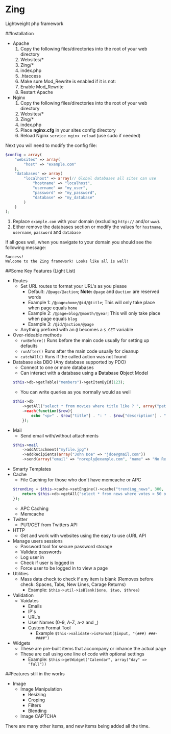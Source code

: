 Zing
====

Lightweight php framework

##Installation

* Apache
  1. Copy the following files/directories into the root of your web directory
    1. Websites/\*
    2. Zing/\*
    3. index.php
    4. .htaccess
  2. Make sure Mod_Rewrite is enabled if it is not:
    1. Enable Mod_Rewrite
    2. Restart Apache
* Nginx
  1. Copy the following files/directories into the root of your web directory
    1. Websites/\*
    2. Zing/\*
    3. index.php
  2. Place <b>nginx.cfg</b> in your sites config directory
  3. Reload Nginx `service nginx reload` (use sudo if needed)

Next you will need to modify the config file:

```php
$config = array(
    "websites" => array(
        "host" => "example.com"
    ),
    "databases" => array(
        "localhost" => array(// Global databases all sites can use
            "hostname" => "localhost",
            "username" => "my_user",
            "password" => "my_password",
            "database" => "my_database"
        )
    )
);
```

1. Replace `example.com` with your domain (excluding `http://` and/or `www`).
2. Either remove the databases section or modify the values for `hostname`, `username`, `password` and `database`

If all goes well, when you navigate to your domain you should see the following message:

    Success!
    Welcome to the Zing framework! Looks like all is well!

##Some Key Features (Light List)

* Routes
  * Set URL routes to format your URL's as you please
    * Default: `/@page/@action`; <b>Note:</b> `@page` and `@action` are reserved words
    * Example 1: `/@page=home/@id/@title`; This will only take place when page equals `home`
    * Example 2: `/@page=blog/@month/@year`; This will only take place when page equals `blog`
    * Example 3: `/@id/@action/@page`
  * Anything prefixed with an `@` becomes a `$_GET` variable
* Over-rideable methods
  * `runBefore()` Runs before the main code usually for setting up defaults 
  * `runAfter()` Runs after the main code usually for cleanup
  * `catchAll()` Runs if the called action was not found
* Database aka DBO (Any database supported by PDO)
  * Connect to one or more databases
  * Can interact with a database using a <b>D</b>ata<b>b</b>ase <b>O</b>bject Model
  ```php
  $this->db->getTable("members")->getItemById(123);
  ```
  * You can write queries as you normally would as well
  ```php
  $this->db
      ->getAll("select * from movies where title like ? ", array("peter%"))
      ->each(function($row){
          echo "<p>" . $row["title"] . ": " . $row["description"] . "</p>";
      });
  ```
* Mail
  * Send email with/without attachments
  ```php
  $this->mail
      ->addAttachment("myfile.jpg")
      ->addRecipients(array("John Doe" => "jdoe@gmail.com"))
      ->send(array("email" => "noreply@example.com", "name" => "No Reply"), "My Title", "My HTML Message");
  ```
* Smarty Templates
* Cache
  * File Caching for those who don't have memcache or APC
  ```php
  $trending = $this->cache->setEngine()->cache("trending_news", 300, function(){
      return $this->db->getAll("select * from news where votes > 50 order by last_vote desc");
  });
  ```
  * APC Caching
  * Memcache
* Twitter
  * PUT/GET from Twitters API
* HTTP
  * Get and work with websites using the easy to use cURL API
* Manage users sessions
  * Password tool for secure password storage
  * Validate passwords
  * Log user in
  * Check if user is logged in
  * Force user to be logged in to view a page
* Utilities
  * Mass data check to check if any item is blank (Removes before check: Spaces, Tabs, New Lines, Carage Returns)
    * Example: `$this->util->isBlank($one, $two, $three)`
* Validation
  * Vaidates 
    * Emails
    * IP's
    * URL's
    * User Names (0-9, A-Z, a-z and _)
    * Custom Format Tool
      * Example `$this->validate->isFormat($input, "(###) ###-####")`
* Widgets
  * These are pre-built items that accompany or inhance the actual page
  * These are call using one line of code with optional settings
    * Example: `$this->getWidget("Calendar", array("day" => "full"))`

##Features still in the works

* Image
  * Image Manipulation
    * Resizing
    * Croping
    * Filters
    * Blending
  * Image CAPTCHA

There are many other items, and new items being added all the time.
